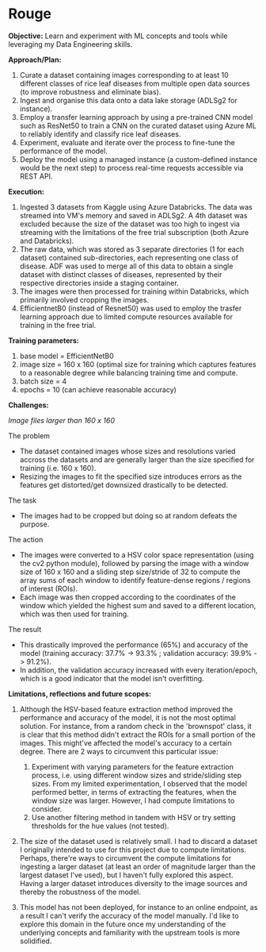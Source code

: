# Rouge 

**Objective:** Learn and experiment with ML concepts and tools while leveraging my Data Engineering skills. 


**Approach/Plan:**
1. Curate a dataset containing images corresponding to at least 10 different classes of rice leaf diseases from multiple open data sources (to improve robustness and eliminate bias). 
2. Ingest and organise this data onto a data lake storage (ADLSg2 for instance). 
3. Employ a transfer learning approach by using a pre-trained CNN model such as ResNet50 to train a CNN on the curated dataset using Azure ML to reliably identify and classify rice leaf diseases. 
4. Experiment, evaluate and iterate over the process to fine-tune the performance of the model. 
5. Deploy the model using a managed instance (a custom-defined instance would be the next step) to process real-time requests accessible via REST API.


**Execution:**
1. Ingested 3 datasets from Kaggle using Azure Databricks. The data was streamed into VM's memory and saved in ADLSg2. A 4th dataset was excluded because the size of the dataset was too high to ingest via streaming with the limitations of the free trial subscription (both Azure and Databricks).
2. The raw data, which was stored as 3 separate directories (1 for each dataset) contained sub-directories, each representing one class of disease. ADF was used to merge all of this data to obtain a single dataset with distinct classes of diseases, represented by their respective directories inside a staging container.
3. The images were then processed for training within Databricks, which primarily involved cropping the images. 
4. EfficientnetB0 (instead of Resnet50) was used to employ the trasfer learning approach due to limited compute resources available for training in the free trial.



**Training parameters:**
1. base model = EfficientNetB0
2. image size = 160 x 160 (optimal size for training which captures features to a reasonable degree while balancing training time and compute.
3. batch size = 4
4. epochs = 10 (can achieve reasonable accuracy)




**Challenges:**

_Image files larger than 160 x 160_

The problem
   - The dataset contained images whose sizes and resolutions varied accross the datasets and are generally larger than the size specified for training (i.e. 160 x 160).
   - Resizing the images to fit the specified size introduces errors as the features get distorted/get downsized drastically to be detected.

The task
   - The images had to be cropped but doing so at random defeats the purpose.

The action
   - The images were converted to a HSV color space representation (using the cv2 python module), followed by parsing the image with a window size of 160 x 160 and a sliding step size/stride of 32 to compute the array sums of each window to identify feature-dense regions / regions of interest (ROIs). 
   - Each image was then cropped according to the coordinates of the window which yielded the highest sum and saved to a different location, which was then used for training.

The result
   - This drastically improved the performance (65%) and accuracy of the model (training accuracy: 37.7% -> 93.3% ; validation accuracy: 39.9% -> 91.2%).
   - In addition, the validation accuracy increased with every iteration/epoch, which is a good indicator that the model isn't overfitting.



  
**Limitations, reflections and future scopes:**

1. Although the HSV-based feature extraction method improved the performance and accuracy of the model, it is not the most optimal solution. For instance, from a random check in the 'brownspot' class, it is clear that this method didn't extract the ROIs for a small portion of the images. This might've affected the model's accuracy to a certain degree. There are 2 ways to circumvent this particular issue:
   1. Experiment with varying parameters for the feature extraction process, i.e. using different window sizes and stride/sliding step sizes. From my limited experimentation, I observed that the model performed better, in terms of extracting the features, when the window size was larger. However, I had compute limitations to consider. 
   2. Use another filtering method in tandem with HSV or try setting thresholds for the hue values (not tested).

2. The size of the dataset used is relatively small. I had to discard a dataset I originally intended to use for this project due to compute limitations. Perhaps, there're ways to circumvent the compute limitations for ingesting a larger dataset (at least an order of magnitude larger than the largest dataset I've used), but I haven't fully explored this aspect. Having a larger dataset introduces diversity to the image sources and thereby the robustness of the model.

3. This model has not been deployed, for instance to an online endpoint, as a result I can't verify the accuracy of the model manually. I'd like to explore this domain in the future once my understanding of the underlying concepts and familiarity with the upstream tools is more solidified.  
